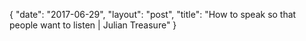 {
   "date": "2017-06-29",
   "layout": "post",
   "title": "How to speak so that people want to listen | Julian Treasure"
}

